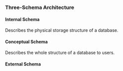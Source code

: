 ### Three-Schema Architecture

#### Internal Schema

Describes the physical storage structure of a database.

#### Conceptual Schema

Describes the whole structure of a database to users.

#### External Schema
